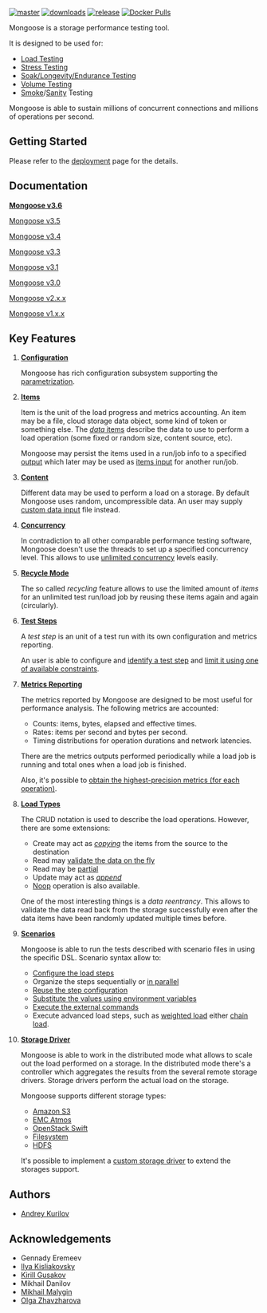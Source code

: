 [![master](https://img.shields.io/travis/emc-mongoose/mongoose-base/master.svg)](https://travis-ci.org/emcmongoose/mongoose-base)
[![downloads](https://img.shields.io/github/downloads/emc-mongoose/mongoose-base/total.svg)](https://github.com/emc-mongoose/mongoose-base/releases)
[![release](https://img.shields.io/github/release/emc-mongoose/mongoose-base.svg)]()
[![Docker Pulls](https://img.shields.io/docker/pulls/emcmongoose/mongoose.svg)](https://hub.docker.com/r/emcmongoose/mongoose/)

Mongoose is a storage performance testing tool.

It is designed to be used for:
* [Load Testing](https://en.wikipedia.org/wiki/Load_testing)
* [Stress Testing](https://en.wikipedia.org/wiki/Stress_testing)
* [Soak/Longevity/Endurance Testing](https://en.wikipedia.org/wiki/Soak_testing)
* [Volume Testing](https://en.wikipedia.org/wiki/Volume_testing)
* [Smoke](https://en.wikipedia.org/wiki/Smoke_testing_(software))/[Sanity](https://en.wikipedia.org/wiki/Sanity_check) Testing

Mongoose is able to sustain millions of concurrent connections and
millions of operations per second.

## Getting Started

Please refer to the [deployment](https://github.com/emc-mongoose/mongoose-base/wiki/v3.6-Deployment)
page for the details.

## Documentation

**[Mongoose v3.6](https://github.com/emc-mongoose/mongoose-base/wiki/v3.6-Overview)**

[Mongoose v3.5](https://github.com/emc-mongoose/mongoose-base/wiki/v3.5-Overview)

[Mongoose v3.4](https://github.com/emc-mongoose/mongoose-base/wiki/v3.4-Overview)

[Mongoose v3.3](https://github.com/emc-mongoose/mongoose-base/wiki/v3.3-Overview)

[Mongoose v3.1](https://github.com/emc-mongoose/mongoose-base/wiki/v3.1-Overview)

[Mongoose v3.0](https://github.com/emc-mongoose/mongoose-base/wiki/v3.0-Overview)

[Mongoose v2.x.x](http://emc-mongoose.github.io/mongoose)

[Mongoose v1.x.x](https://github.com/emc-mongoose/mongoose-base/wiki/v1.x-Overview)

## Key Features

1. **[Configuration](https://github.com/emc-mongoose/mongoose-base/wiki/v3.5-Configuration)**

    Mongoose has rich configuration subsystem supporting the
    [parametrization](https://github.com/emc-mongoose/mongoose-base/wiki/v3.5-Configuration#2-parametrization).

2. **[Items](https://github.com/emc-mongoose/mongoose-base/wiki/v3.5-User-Guide#2-items)**

    Item is the unit of the load progress and metrics accounting. An item may be a file,
    cloud storage data object, some kind of token or something else. The
    [*data* items](https://github.com/emc-mongoose/mongoose-base/wiki/v3.5-User-Guide#211-data-items) describe the data to use to perform a load
    operation (some fixed or random size, content source, etc).

    Mongoose may persist the items used in a run/job info to a specified
    [output](https://github.com/emc-mongoose/mongoose-base/wiki/v3.5-User-Guide#23-items-output) which later may be used as
    [items input](https://github.com/emc-mongoose/mongoose-base/wiki/v3.5-User-Guide#22-items-input) for another run/job.

3. **[Content](https://github.com/emc-mongoose/mongoose-base/wiki/v3.5-User-Guide#3-content)**

    Different data may be used to perform a load on a storage. By default Mongoose uses random,
    uncompressible data. An user may supply
    [custom data input](https://github.com/emc-mongoose/mongoose-base/wiki/v3.5-User-Guide#32-payload-from-the-external-file) file instead.

4. **[Concurrency](https://github.com/emc-mongoose/mongoose-base/wiki/v3.5-User-Guide#4-concurrency)**

    In contradiction to all other comparable performance testing software, Mongoose doesn't use the
    threads to set up a specified concurrency level. This allows to use
    [unlimited concurrency](https://github.com/emc-mongoose/mongoose-base/wiki/v3.5-User-Guide#42-unlimited-concurrency) levels easily.

5. **[Recycle Mode](https://github.com/emc-mongoose/mongoose-base/wiki/v3.5-User-Guide#5-recycle-mode)**

    The so called *recycling* feature allows to use the limited amount of *items* for an unlimited
    test run/load job by reusing these items again and again (circularly).

6. **[Test Steps](https://github.com/emc-mongoose/mongoose-base/wiki/v3.5-User-Guide#6-test-steps)**

    A *test step* is an unit of a test run with its own configuration and metrics reporting.

    An user is able to configure and [identify a test step](https://github.com/emc-mongoose/mongoose-base/wiki/v3.5-User-Guide#61-test-steps-identification) and
    [limit it using one of available constraints](https://github.com/emc-mongoose/mongoose-base/wiki/v3.4-User-Guide#62-test-steps-limitation).

7. **[Metrics Reporting](https://github.com/emc-mongoose/mongoose-base/wiki/v3.5-User-Guide#72-metrics-output)**

    The metrics reported by Mongoose are designed to be most useful for performance analysis.
    The following metrics are accounted:
    * Counts: items, bytes, elapsed and effective times.
    * Rates: items per second and bytes per second.
    * Timing distributions for operation durations and network latencies.

    There are the metrics outputs performed periodically while a load job is running and
    total ones when a load job is finished.

    Also, it's possible to
    [obtain the highest-precision metrics (for each operation)](https://github.com/emc-mongoose/mongoose-base/wiki/v3.6-User-Guide#723-trace-metrics-output).

8. **[Load Types](https://github.com/emc-mongoose/mongoose-base/wiki/v3.6-User-Guide#8-load-types)**

    The CRUD notation is used to describe the load operations. However, there are some extensions:
    * Create may act as *[copying](https://github.com/emc-mongoose/mongoose-base/wiki/v3.6-User-Guide#822-copy-mode)* the items from the source to the destination
    * Read may [validate the data on the fly](https://github.com/emc-mongoose/mongoose-base/wiki/v3.5-User-Guide#832-read-with-enabled-validation)
    * Read may be [partial](https://github.com/emc-mongoose/mongoose-base/wiki/v3.5-User-Guide#833-partial-read)
    * Update may act as *[append](https://github.com/emc-mongoose/mongoose-base/wiki/v3.5-User-Guide#8434-append)*
    * [Noop](https://github.com/emc-mongoose/mongoose-base/wiki/v3.5-User-Guide#81-noop) operation is also available.

    One of the most interesting things is a *data reentrancy*. This allows to validate the data
    read back from the storage successfully even after the data items have been randomly updated
    multiple times before.

9. **[Scenarios](https://github.com/emc-mongoose/mongoose-base/wiki/v3.6-User-Guide#9-scenarios)**

    Mongoose is able to run the tests described with scenario files in using the specific DSL.
    Scenario syntax allow to:
    * [Configure the load steps](https://github.com/emc-mongoose/mongoose-base/wiki/v3.6-User-Guide#942-step-configuration-reusing)
    * Organize the steps sequentially or [in parallel](https://github.com/emc-mongoose/mongoose-base/wiki/v3.6-User-Guide#953-parallel-step)
    * [Reuse the step configuration](https://github.com/emc-mongoose/mongoose-base/wiki/v3.6-User-Guide#942-step-configuration-reusing)
    * [Substitute the values using environment variables](https://github.com/emc-mongoose/mongoose-base/wiki/v3.6-User-Guide#944-environment-values-substitution-in-the-scenario)
    * [Execute the external commands](https://github.com/emc-mongoose/mongoose-base/wiki/v3.6-User-Guide#951-shell-command)
    * Execute advanced load steps, such as [weighted load](https://github.com/emc-mongoose/mongoose-base/wiki/v3.6-User-Guide#954-weighted-load-step) either [chain load](https://github.com/emc-mongoose/mongoose-base/wiki/v3.6-User-Guide#955-chain-load-step).

10. **[Storage Driver](https://github.com/emc-mongoose/mongoose-base/wiki/v3.6-User-Guide#10-storage-driver)**

    Mongoose is able to work in the distributed mode what allows to scale out the load
    performed on a storage. In the distributed mode there's a controller which aggregates the
    results from the several remote storage drivers. Storage drivers perform the actual
    load on the storage.

    Mongoose supports different storage types:
    * [Amazon S3](https://github.com/emc-mongoose/mongoose-storage-driver-s3)
    * [EMC Atmos](https://github.com/emc-mongoose/mongoose-storage-driver-atmos)
    * [OpenStack Swift](https://github.com/emc-mongoose/mongoose-storage-driver-swift)
    * [Filesystem](https://github.com/emc-mongoose/mongoose-storage-driver-fs)
    * [HDFS](https://github.com/emc-mongoose/mongoose-storage-driver-hdfs)

    It's possible to implement a [custom storage driver](https://github.com/emc-mongoose/mongoose-base/wiki/v3.5-Custom-Storage-Driver) to extend the storages support.

## Authors

* [Andrey Kurilov](https://github.com/akurilov)

## Acknowledgements

* Gennady Eremeev
* [Ilya Kisliakovsky](https://github.com/kisliakovsky)
* [Kirill Gusakov](https://github.com/gusakk)
* Mikhail Danilov
* [Mikhail Malygin](https://github.com/aphreet)
* [Olga Zhavzharova](https://github.com/Zhavzharova)

